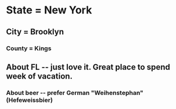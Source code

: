 # State = New York
## City = Brooklyn
### County = Kings

## About FL -- just love it. Great place to spend week of vacation.

### About beer -- prefer German "Weihenstephan" (Hefeweissbier)
